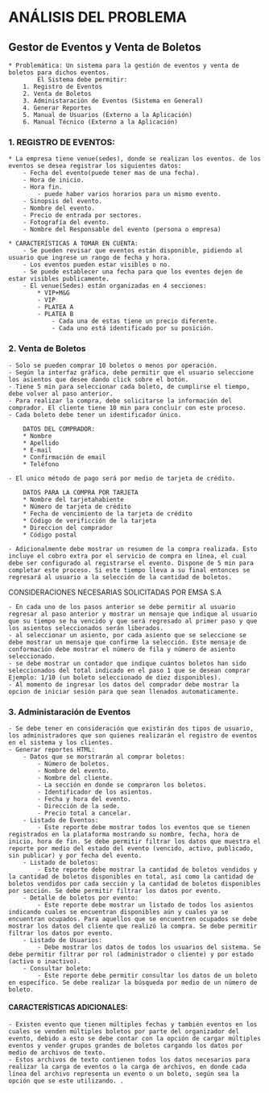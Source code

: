 # ANÁLISIS DEL PROBLEMA

## Gestor de Eventos y Venta de Boletos

    * Problemática: Un sistema para la gestión de eventos y venta de boletos para dichos eventos.
            El Sistema debe permitir:
        1. Registro de Eventos
        2. Venta de Boletos
        3. Administaración de Eventos (Sistema en General)
        4. Generar Reportes
        5. Manual de Usuarios (Externo a la Aplicación)
        6. Manual Técnico (Externo a la Aplicación)
    
    




### 1. REGISTRO DE EVENTOS:

    * La empresa tiene venue(sedes), donde se realizan los eventos. de los eventos se desea registrar los siguientes datos: 
        - Fecha del evento(puede tener mas de una fecha).
        - Hora de inicio.
        - Hora fin.
            - puede haber varios horarios para un mismo evento. 
        - Sinopsis del evento.
        - Nombre del evento.
        - Precio de entrada por sectores.
        - Fotografía del evento.
        - Nombre del Responsable del evento (persona o empresa)

    * CARACTERÍSTICAS A TOMAR EN CUENTA:
        - Se pueden revisar que eventos están disponible, pidiendo al usuario que ingrese un rango de fecha y hora.
        - Los eventos pueden estar visibles o no.
        - Se puede establecer una fecha para que los eventes dejen de estar visibles publicamente. 
        - El venue(Sedes) están organizadas en 4 secciones:
            * VIP+M&G
            - VIP
            - PLATEA A
            - PLATEA B
                - Cada una de estas tiene un precio diferente.   
                - Cada uno está identificado por su posición. 
### 2. Venta de Boletos
    - Solo se pueden comprar 10 boletos o menos por operación.
    - Según la interfaz gráfica, debe permitir que el usuario seleccione los asientos que desee dando click sobre el botón. 
    - Tiene 5 min para seleccionar cada boleto, de cumplirse el tiempo, debe volver al paso anterior.
    - Para realizar la compra, debe solicitarse la información del comprador. El cliente tiene 10 min para concluir con este proceso.
    - Cada boleto debe tener un identificador único. 

        DATOS DEL COMPRADOR:
        * Nombre
        * Apellido
        * E-mail
        * Confirmación de email
        * Teléfono

    - El unico método de pago será por medio de tarjeta de crédito.

        DATOS PARA LA COMPRA POR TARJETA
        * Nombre del tarjetahabiente
        * Número de tarjeta de crédito
        * Fecha de vencimiento de la tarjeta de crédito
        * Código de verificción de la tarjeta
        * Direccion del comprador
        * Código postal

    - Adicionalmente debe mostrar un resumen de la compra realizada. Esto incluye el cobro extra por el servicio de compra en línea, el cual debe ser configurado al registrarse el evento. Dispone de 5 min para completar este proceso. Si este tiempo lleva a su final entonces se regresará al usuario a la selección de la cantidad de boletos.

CONSIDERACIONES NECESARIAS SOLICITADAS POR EMSA S.A

    - En cada uno de los pasos anterior se debe permitir al usuario regresar al paso anterior y mostrar un mensaje que indique al usuario que su tiempo se ha vencido y que será regresado al primer paso y que los asientos seleccionados serán liberados.
    - al seleccionar un asiento, por cada asiento que se seleccione se debe mostrar un mensaje que confirme la selección. Este mensaje de conformación debe mostrar el número de fila y número de asiento seleccionado.
    - se debe mostrar un contador que indique cuántos boletos han sido seleccionados del total indicado en el paso 1 que se desean comprar 
    Ejemplo: 1/10 (un boleto seleccionado de diez disponibles).
    - Al momento de ingresar los datos del comprador debe mostrar la opcion de iniciar sesión para que sean llenados automaticamente. 

### 3. Administaración de Eventos

    - Se debe tener en consideración que existirán dos tipos de usuario, los administradores que son quienes realizarán el registro de eventos en el sistema y los clientes. 
    - Generar reportes HTML:
        - Datos que se morstrarán al comprar boletos:
            - Número de boletos.
            - Nombre del evento.
            - Nombre del cliente.
            - La sección en donde se compraron los boletos.
            - Identificador de los asientos. 
            - Fecha y hora del evento.
            - Dirección de la sede. 
            - Precio total a cancelar. 
        - Listado de Eventos:
            - Este reporte debe mostrar todos los eventos que se tienen registrados en la plataforma mostrando su nombre, fecha, hora de inicio, hora de fin. Se debe permitir filtrar los datos que muestra el reporte por medio del estado del evento (vencido, activo, publicado, sin publicar) y por fecha del evento.
        - Listado de boletos: 
            - Este reporte debe mostrar la cantidad de boletos vendidos y la cantidad de boletos disponibles en total, así como la cantidad de boletos vendidos por cada sección y la cantidad de boletos disponibles por sección. Se debe permitir filtrar los datos por evento.
        - Detalle de boletos por evento:
            - Este reporte debe mostrar un listado de todos los asientos indicando cuales se encuentran disponibles aún y cuales ya se encuentran ocupados. Para aquellos que se encuentren ocupados se debe mostrar los datos del cliente que realizó la compra. Se debe permitir filtrar los datos por evento.
        - Listado de Usuarios:
            - Debe mostrar los datos de todos los usuarios del sistema. Se debe permitir filtrar por rol (administrador o cliente) y por estado (activo o inactivo).
        - Consultar boleto:
            - Este reporte debe permitir consultar los datos de un boleto en específico. Se debe realizar la búsqueda por medio de un número de boleto.


#### CARACTERÍSTICAS ADICIONALES:
    - Existen evento que tienen múltiples fechas y también eventos en los cuales se venden múltiples boletos por parte del organizador del evento, debido a esto se debe contar con la opción de cargar múltiples eventos y vender grupos grandes de boletos cargando los datos por medio de archivos de texto.
    - Estos archivos de texto contienen todos los datos necesarios para realizar la carga de eventos o la carga de archivos, en donde cada línea del archivo representa un evento o un boleto, según sea la opción que se este utilizando. .